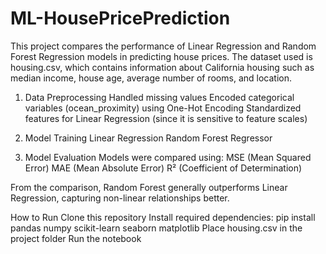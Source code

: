 # ML-HousePricePrediction
This project compares the performance of Linear Regression and Random Forest Regression models in predicting house prices.
The dataset used is housing.csv, which contains information about California housing such as median income, house age, average number of rooms, and location.

1. Data Preprocessing
Handled missing values
Encoded categorical variables (ocean_proximity) using One-Hot Encoding
Standardized features for Linear Regression (since it is sensitive to feature scales)

3. Model Training
Linear Regression 
Random Forest Regressor

3. Model Evaluation
Models were compared using:
MSE (Mean Squared Error)
MAE (Mean Absolute Error)
R² (Coefficient of Determination)

From the comparison, Random Forest generally outperforms Linear Regression, capturing non-linear relationships better.

How to Run
Clone this repository
Install required dependencies:
pip install pandas numpy scikit-learn seaborn matplotlib
Place housing.csv in the project folder
Run the notebook
